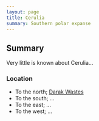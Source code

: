 ```yaml
---
layout: page
title: Cerulia
summary: Southern polar expanse
---
```


## Summary

Very little is known about Cerulia...

### Location

- To the north; [Darak Wastes](geography/darak-wastes)
- To the south; ...
- To the east; ...
- To the west; ...
